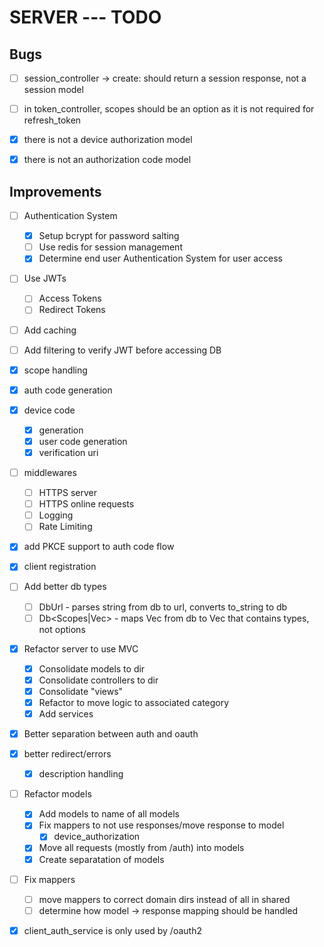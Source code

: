 # SERVER --- TODO

## Bugs

- [ ] session_controller -> create: should return a session response, not a session model

- [ ] in token_controller, scopes should be an option as it is not required for refresh_token

- [x] there is not a device authorization model

- [x] there is not an authorization code model

## Improvements

- [ ] Authentication System
    - [x] Setup bcrypt for password salting
    - [ ] Use redis for session management
    - [x] Determine end user Authentication System for user access

- [ ] Use JWTs
  - [ ] Access Tokens
  - [ ] Redirect Tokens

- [ ] Add caching

- [ ] Add filtering to verify JWT before accessing DB

- [x] scope handling

- [x] auth code generation

- [x] device code
  - [x] generation
  - [x] user code generation
  - [x] verification uri

- [ ] middlewares
  - [ ] HTTPS server
  - [ ] HTTPS online requests
  - [ ] Logging
  - [ ] Rate Limiting

- [x] add PKCE support to auth code flow

- [x] client registration

- [ ] Add better db types
    - [ ] DbUrl - parses string from db to url, converts to_string to db
    - [ ] Db<Scopes|Vec> - maps Vec from db to Vec that contains types, not options

- [x] Refactor server to use MVC
  - [x] Consolidate models to dir
  - [x] Consolidate controllers to dir
  - [x] Consolidate "views"
  - [x] Refactor to move logic to associated category
  - [x] Add services

- [x] Better separation between auth and oauth

- [x] better redirect/errors
  - [x] description handling

- [ ] Refactor models
    - [x] Add models to name of all models
    - [x] Fix mappers to not use responses/move response to model
        - [x] device_authorization
    - [x] Move all requests (mostly from /auth) into models
    - [x] Create separatation of models

- [ ] Fix mappers
    - [ ] move mappers to correct domain dirs instead of all in shared
    - [ ] determine how model -> response mapping should be handled

- [x] client_auth_service is only used by /oauth2

